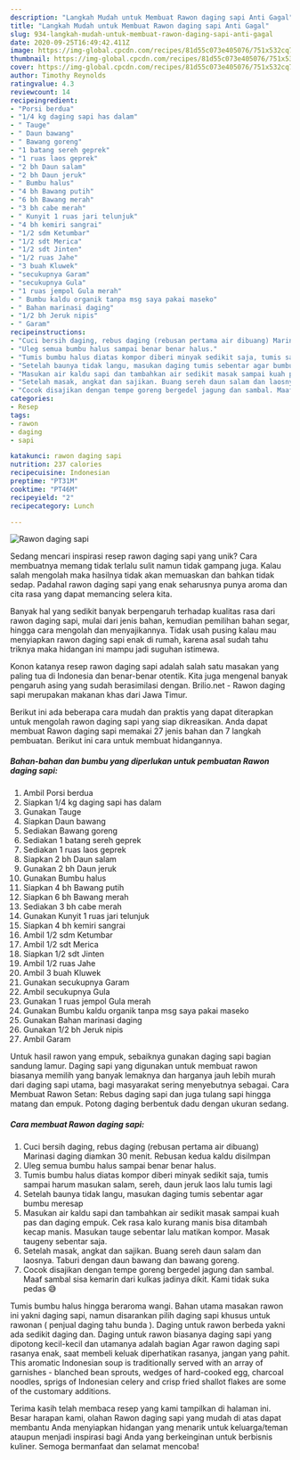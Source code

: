 ```yaml
---
description: "Langkah Mudah untuk Membuat Rawon daging sapi Anti Gagal"
title: "Langkah Mudah untuk Membuat Rawon daging sapi Anti Gagal"
slug: 934-langkah-mudah-untuk-membuat-rawon-daging-sapi-anti-gagal
date: 2020-09-25T16:49:42.411Z
image: https://img-global.cpcdn.com/recipes/81d55c073e405076/751x532cq70/rawon-daging-sapi-foto-resep-utama.jpg
thumbnail: https://img-global.cpcdn.com/recipes/81d55c073e405076/751x532cq70/rawon-daging-sapi-foto-resep-utama.jpg
cover: https://img-global.cpcdn.com/recipes/81d55c073e405076/751x532cq70/rawon-daging-sapi-foto-resep-utama.jpg
author: Timothy Reynolds
ratingvalue: 4.3
reviewcount: 14
recipeingredient:
- "Porsi berdua"
- "1/4 kg daging sapi has dalam"
- " Tauge"
- " Daun bawang"
- " Bawang goreng"
- "1 batang sereh geprek"
- "1 ruas laos geprek"
- "2 bh Daun salam"
- "2 bh Daun jeruk"
- " Bumbu halus"
- "4 bh Bawang putih"
- "6 bh Bawang merah"
- "3 bh cabe merah"
- " Kunyit 1 ruas jari telunjuk"
- "4 bh kemiri sangrai"
- "1/2 sdm Ketumbar"
- "1/2 sdt Merica"
- "1/2 sdt Jinten"
- "1/2 ruas Jahe"
- "3 buah Kluwek"
- "secukupnya Garam"
- "secukupnya Gula"
- "1 ruas jempol Gula merah"
- " Bumbu kaldu organik tanpa msg saya pakai maseko"
- " Bahan marinasi daging"
- "1/2 bh Jeruk nipis"
- " Garam"
recipeinstructions:
- "Cuci bersih daging, rebus daging (rebusan pertama air dibuang) Marinasi daging diamkan 30 menit. Rebusan kedua kaldu disilmpan"
- "Uleg semua bumbu halus sampai benar benar halus."
- "Tumis bumbu halus diatas kompor diberi minyak sedikit saja, tumis sampai harum masukan salam, sereh, daun jeruk laos lalu tumis lagi"
- "Setelah baunya tidak langu, masukan daging tumis sebentar agar bumbu meresap"
- "Masukan air kaldu sapi dan tambahkan air sedikit masak sampai kuah pas dan daging empuk. Cek rasa kalo kurang manis bisa ditambah kecap manis. Masukan tauge sebentar lalu matikan kompor. Masak taugeny sebentar saja."
- "Setelah masak, angkat dan sajikan. Buang sereh daun salam dan laosnya. Taburi dengan daun bawang dan bawang goreng."
- "Cocok disajikan dengan tempe goreng bergedel jagung dan sambal. Maaf sambal sisa kemarin dari kulkas jadinya dikit. Kami tidak suka pedas 😅"
categories:
- Resep
tags:
- rawon
- daging
- sapi

katakunci: rawon daging sapi 
nutrition: 237 calories
recipecuisine: Indonesian
preptime: "PT31M"
cooktime: "PT46M"
recipeyield: "2"
recipecategory: Lunch

---
```



![Rawon daging sapi](https://img-global.cpcdn.com/recipes/81d55c073e405076/751x532cq70/rawon-daging-sapi-foto-resep-utama.jpg)

Sedang mencari inspirasi resep rawon daging sapi yang unik? Cara membuatnya memang tidak terlalu sulit namun tidak gampang juga. Kalau salah mengolah maka hasilnya tidak akan memuaskan dan bahkan tidak sedap. Padahal rawon daging sapi yang enak seharusnya punya aroma dan cita rasa yang dapat memancing selera kita.

Banyak hal yang sedikit banyak berpengaruh terhadap kualitas rasa dari rawon daging sapi, mulai dari jenis bahan, kemudian pemilihan bahan segar, hingga cara mengolah dan menyajikannya. Tidak usah pusing kalau mau menyiapkan rawon daging sapi enak di rumah, karena asal sudah tahu triknya maka hidangan ini mampu jadi suguhan istimewa.

Konon katanya resep rawon daging sapi adalah salah satu masakan yang paling tua di Indonesia dan benar-benar otentik. Kita juga mengenal banyak pengaruh asing yang sudah berasimilasi dengan. Brilio.net - Rawon daging sapi merupakan makanan khas dari Jawa Timur.


Berikut ini ada beberapa cara mudah dan praktis yang dapat diterapkan untuk mengolah rawon daging sapi yang siap dikreasikan. Anda dapat membuat Rawon daging sapi memakai 27 jenis bahan dan 7 langkah pembuatan. Berikut ini cara untuk membuat hidangannya.

<!--inarticleads1-->

##### Bahan-bahan dan bumbu yang diperlukan untuk pembuatan Rawon daging sapi:

1. Ambil Porsi berdua
1. Siapkan 1/4 kg daging sapi has dalam
1. Gunakan  Tauge
1. Siapkan  Daun bawang
1. Sediakan  Bawang goreng
1. Sediakan 1 batang sereh geprek
1. Sediakan 1 ruas laos geprek
1. Siapkan 2 bh Daun salam
1. Gunakan 2 bh Daun jeruk
1. Gunakan  Bumbu halus
1. Siapkan 4 bh Bawang putih
1. Siapkan 6 bh Bawang merah
1. Sediakan 3 bh cabe merah
1. Gunakan  Kunyit 1 ruas jari telunjuk
1. Siapkan 4 bh kemiri sangrai
1. Ambil 1/2 sdm Ketumbar
1. Ambil 1/2 sdt Merica
1. Siapkan 1/2 sdt Jinten
1. Ambil 1/2 ruas Jahe
1. Ambil 3 buah Kluwek
1. Gunakan secukupnya Garam
1. Ambil secukupnya Gula
1. Gunakan 1 ruas jempol Gula merah
1. Gunakan  Bumbu kaldu organik tanpa msg saya pakai maseko
1. Gunakan  Bahan marinasi daging
1. Gunakan 1/2 bh Jeruk nipis
1. Ambil  Garam


Untuk hasil rawon yang empuk, sebaiknya gunakan daging sapi bagian sandung lamur. Daging sapi yang digunakan untuk membuat rawon biasanya memilih yang banyak lemaknya dan harganya jauh lebih murah dari daging sapi utama, bagi masyarakat sering menyebutnya sebagai. Cara Membuat Rawon Setan: Rebus daging sapi dan juga tulang sapi hingga matang dan empuk. Potong daging berbentuk dadu dengan ukuran sedang. 

<!--inarticleads2-->

##### Cara membuat Rawon daging sapi:

1. Cuci bersih daging, rebus daging (rebusan pertama air dibuang) Marinasi daging diamkan 30 menit. Rebusan kedua kaldu disilmpan
1. Uleg semua bumbu halus sampai benar benar halus.
1. Tumis bumbu halus diatas kompor diberi minyak sedikit saja, tumis sampai harum masukan salam, sereh, daun jeruk laos lalu tumis lagi
1. Setelah baunya tidak langu, masukan daging tumis sebentar agar bumbu meresap
1. Masukan air kaldu sapi dan tambahkan air sedikit masak sampai kuah pas dan daging empuk. Cek rasa kalo kurang manis bisa ditambah kecap manis. Masukan tauge sebentar lalu matikan kompor. Masak taugeny sebentar saja.
1. Setelah masak, angkat dan sajikan. Buang sereh daun salam dan laosnya. Taburi dengan daun bawang dan bawang goreng.
1. Cocok disajikan dengan tempe goreng bergedel jagung dan sambal. Maaf sambal sisa kemarin dari kulkas jadinya dikit. Kami tidak suka pedas 😅


Tumis bumbu halus hingga beraroma wangi. Bahan utama masakan rawon ini yakni daging sapi, namun disarankan pilih daging sapi khusus untuk rawonan ( penjual daging tahu bunda ). Daging untuk rawon berbeda yakni ada sedikit daging dan. Daging untuk rawon biasanya daging sapi yang dipotong kecil-kecil dan utamanya adalah bagian Agar rawon daging sapi rasanya enak, saat membeli keluak diperhatikan rasanya, jangan yang pahit. This aromatic Indonesian soup is traditionally served with an array of garnishes - blanched bean sprouts, wedges of hard-cooked egg, charcoal noodles, sprigs of Indonesian celery and crisp fried shallot flakes are some of the customary additions. 

Terima kasih telah membaca resep yang kami tampilkan di halaman ini. Besar harapan kami, olahan Rawon daging sapi yang mudah di atas dapat membantu Anda menyiapkan hidangan yang menarik untuk keluarga/teman ataupun menjadi inspirasi bagi Anda yang berkeinginan untuk berbisnis kuliner. Semoga bermanfaat dan selamat mencoba!

